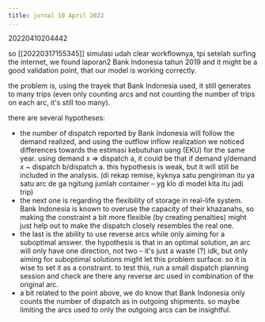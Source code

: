 ```yaml
---
title: jurnal 10 April 2022
...
```

20220410204442

so [[20220317155345]] simulasi udah clear workflownya, tpi setelah surfing the internet, we found laporan2 Bank Indonesia tahun 2019 and it might be a good validation point, that our model is working correctly.

the problem is, using the trayek that Bank Indonesia used, it still generates to many trips (even only counting arcs and not counting the number of trips on each arc, it's still too many).

there are several hypotheses:
- the number of dispatch reported by Bank Indonesia will follow the demand realized, and using the outflow inflow realization we noticed differences towards the estimasi kebutuhan uang (EKU) for the same year. using demand x => dispatch a, it could be that if demand y/demand x ~ dispatch b/dispatch a. this hypothesis is weak, but it will still be included in the analysis. (di rekap remise, kyknya satu pengiriman itu ya satu arc de ga ngitung jumlah container – yg klo di model kita itu jadi trip)
- the next one is regarding the flexibility of storage in real-life system. Bank Indonesia is known to overuse the capacity of their khazanahs, so making the constraint a bit more flexible (by creating penalties) might just help out to make the dispatch closely resembles the real one.
- the last is the ability to use reverse arcs while only aiming for a suboptimal answer. the hypothesis is that in an optimal solution, an arc will only have one direction, not two – it's just a waste (?) idk, but only aiming for suboptimal solutions might let this problem surface. so it is wise to set it as a constraint. to test this, run a small dispatch planning session and check are there any reverse arc used in combination of the original arc.
- a bit related to the point above, we do know that Bank Indonesia only counts the number of dispatch as in outgoing shipments. so maybe limiting the arcs used to only the outgoing arcs can be insightful.
